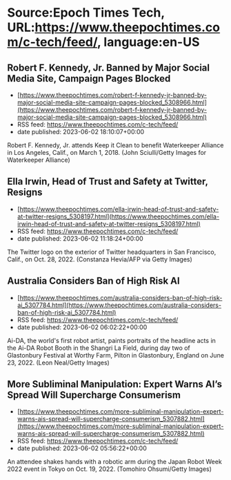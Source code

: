 # Source:Epoch Times Tech, URL:https://www.theepochtimes.com/c-tech/feed/, language:en-US

## Robert F. Kennedy, Jr. Banned by Major Social Media Site, Campaign Pages Blocked
 - [https://www.theepochtimes.com/robert-f-kennedy-jr-banned-by-major-social-media-site-campaign-pages-blocked_5308966.html](https://www.theepochtimes.com/robert-f-kennedy-jr-banned-by-major-social-media-site-campaign-pages-blocked_5308966.html)
 - RSS feed: https://www.theepochtimes.com/c-tech/feed/
 - date published: 2023-06-02 18:10:07+00:00

Robert F. Kennedy, Jr. attends Keep it Clean to benefit Waterkeeper Alliance in Los Angeles, Calif., on March 1, 2018.  (John Sciulli/Getty Images for Waterkeeper Alliance)

## Ella Irwin, Head of Trust and Safety at Twitter, Resigns
 - [https://www.theepochtimes.com/ella-irwin-head-of-trust-and-safety-at-twitter-resigns_5308197.html](https://www.theepochtimes.com/ella-irwin-head-of-trust-and-safety-at-twitter-resigns_5308197.html)
 - RSS feed: https://www.theepochtimes.com/c-tech/feed/
 - date published: 2023-06-02 11:18:24+00:00

The Twitter logo on the exterior of Twitter headquarters in San Francisco, Calif., on Oct. 28, 2022. (Constanza Hevia/AFP via Getty Images)

## Australia Considers Ban of High Risk AI
 - [https://www.theepochtimes.com/australia-considers-ban-of-high-risk-ai_5307784.html](https://www.theepochtimes.com/australia-considers-ban-of-high-risk-ai_5307784.html)
 - RSS feed: https://www.theepochtimes.com/c-tech/feed/
 - date published: 2023-06-02 06:02:22+00:00

Ai-DA, the world's first robot artist, paints portraits of the headline acts in the Ai-DA Robot Booth in the Shangri La Field, during day two of Glastonbury Festival at Worthy Farm, Pilton in Glastonbury, England on June 23, 2022. (Leon Neal/Getty Images)

## More Subliminal Manipulation: Expert Warns AI’s Spread Will Supercharge Consumerism
 - [https://www.theepochtimes.com/more-subliminal-manipulation-expert-warns-ais-spread-will-supercharge-consumerism_5307882.html](https://www.theepochtimes.com/more-subliminal-manipulation-expert-warns-ais-spread-will-supercharge-consumerism_5307882.html)
 - RSS feed: https://www.theepochtimes.com/c-tech/feed/
 - date published: 2023-06-02 05:56:22+00:00

An attendee shakes hands with a robotic arm during the Japan Robot Week 2022 event in Tokyo on Oct. 19, 2022. (Tomohiro Ohsumi/Getty Images)

